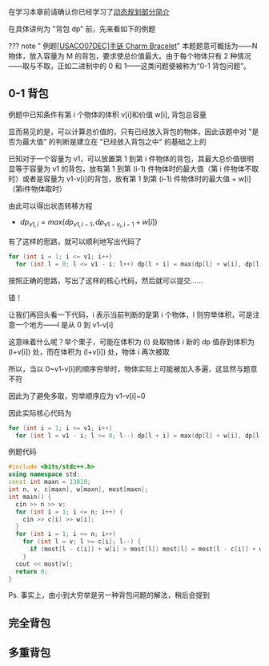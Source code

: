 在学习本章前请确认你已经学习了[动态规划部分简介](/dp/)

在具体讲何为 "背包 dp" 前，先来看如下的例题

??? note " 例题[\[USACO07DEC\]手链 Charm Bracelet](https://www.luogu.org/problemnew/show/P2871)"
    本题题意可概括为——N 物体，放入容量为 M 的背包，要求使总价值最大。由于每个物体只有 2 种情况——取与不取，正如二进制中的 0 和 1——这类问题便被称为“0-1 背包问题”。

## 0-1 背包

例题中已知条件有第 i 个物体的体积 v[i]和价值 w[i], 背包总容量

显而易见的是，可以计算总价值的，只有已经放入背包的物体，因此该题中对 "是否为最大值" 的判断是建立在 "已经放入背包之中" 的基础之上的

已知对于一个容量为 v1，可以放置第 1 到第 i 件物体的背包，其最大总价值很明显等于容量为 v1 的背包，放有第 1 到第 (i-1) 件物体时的最大值（第 i 件物体不取时）或者是容量为 v1-v[i]的背包，放有第 1 到第 (i-1) 件物体时的最大值 + w[i]（第i件物体取时）

由此可以得出状态转移方程

-   $dp_{v1,i}=max(dp_{v1,i-1},dp_{v1-v_i,i-1}+w[i])$

有了这样的思路，就可以顺利地写出代码了

```cpp
for (int i = 1; i <= v1; i++)
  for (int l = 0; l <= v1 - i; l++) dp[l + i] = max(dp[l] + w[i], dp[l + i]);
```

按照正确的思路，写出了这样的核心代码，然后就可以提交……

错！

让我们再回头看一下代码，i 表示当前判断的是第 i 个物体，l 则穷举体积，可是注意一个地方——l 是从 0 到 v1-v[i]

这意味着什么呢？举个栗子，可能在体积为 (l) 处取物体 i 新的 dp 值存到体积为 (l+v[i]) 处，而在体积为 (l+v[i]) 处，物体 i 再次被取

所以，当以 0~v1-v[i]的顺序穷举时，物体实际上可能被加入多遍，这显然与题意不符

因此为了避免多取，穷举顺序应为 v1-v[i]~0

因此实际核心代码为

```cpp
for (int i = 1; i <= v1; i++)
  for (int l = v1 - i; l >= 0; l--) dp[l + i] = max(dp[l] + w[i], dp[l + i]);
```

例题代码

```cpp
#include <bits/stdc++.h>
using namespace std;
const int maxn = 13010;
int n, v, c[maxn], w[maxn], most[maxn];
int main() {
  cin >> n >> v;
  for (int i = 1; i <= n; i++) {
    cin >> c[i] >> w[i];
  }
  for (int i = 1; i <= n; i++)
    for (int l = v; l >= c[i]; l--) {
      if (most[l - c[i]] + w[i] > most[l]) most[l] = most[l - c[i]] + w[i];
    }
  cout << most[v];
  return 0;
}
```

Ps. 事实上，由小到大穷举是另一种背包问题的解法，稍后会提到

## 完全背包

## 多重背包

